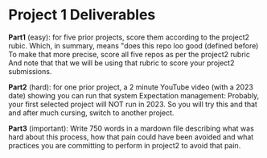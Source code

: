 # Project 1 Deliverables

**Part1** (easy): for five prior projects, score them according to the project2 rubic.
Which, in summary, means "does this repo loo good (defined before)
To make that more precise, score all five repos as per the project2 rubric
And note that that we will be using that rubric to score your project2 submissions.

**Part2** (hard): for one prior project, a 2 minute YouTube video (with a 2023 date) showing you can run that system
Expectation management:
Probably, your first selected project will NOT run in 2023. So you will try this and that and after much cursing, switch to another project.

**Part3** (important): Write 750 words in a mardown file describing what was hard about this process, how that pain could have been avoided and what practices you are committing to perform in project2 to avoid that pain.